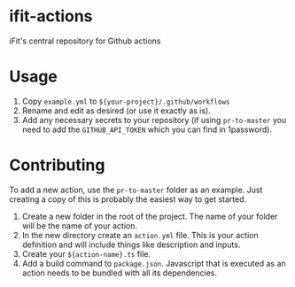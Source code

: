 # ifit-actions
iFit's central repository for Github actions

# Usage

1. Copy `example.yml` to `${your-project}/.github/workflows`
2. Rename and edit as desired (or use it exactly as is).
3. Add any necessary secrets to your repository (if using `pr-to-master` you need to add the `GITHUB_API_TOKEN` which you can find in 1password).

# Contributing

To add a new action, use the `pr-to-master` folder as an example.  Just creating a copy of this is probably the easiest way to get started.

1. Create a new folder in the root of the project. The name of your folder will be the name of your action.
2. In the new directory create an `action.yml` file.  This is your action definition and will include things like description and inputs.
3. Create your `${action-name}.ts` file.  
4. Add a build command to `package.json`.  Javascript that is executed as an action needs to be bundled with all its dependencies.